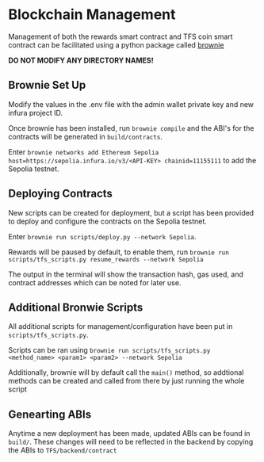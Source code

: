 # Blockchain Management

Management of both the rewards smart contract and TFS coin smart contract can be facilitated using a python package called [brownie](https://eth-brownie.readthedocs.io/en/stable/install.html)

**DO NOT MODIFY ANY DIRECTORY NAMES!**

## Brownie Set Up
Modify the values in the .env file with the admin wallet private key and new infura project ID.

Once brownie has been installed, run `brownie compile` and the ABI's for the contracts will be generated in `build/contracts`.

Enter `brownie networks add Ethereum Sepolia host=https://sepolia.infura.io/v3/<API-KEY> chainid=11155111` to add the Sepolia testnet. 

## Deploying Contracts
New scripts can be created for deployment, but a script has been provided to deploy and configure the contracts on the Sepolia testnet.

Enter `brownie run scripts/deploy.py --network Sepolia`.

Rewards will be paused by default, to enable them, run `brownie run scripts/tfs_scripts.py resume_rewards --network Sepolia`

The output in the terminal will show the transaction hash, gas used, and contract addresses which can be noted for later use.

## Additional Bronwie Scripts
All additional scripts for management/configuration have been put in `scripts/tfs_scripts.py`.

Scripts can be ran using `brownie run scripts/tfs_scripts.py <method_name> <param1> <param2> --network Sepolia`

Additionally, brownie will by default call the `main()` method, so addtional methods can be created and called from there by just running the whole script

## Genearting ABIs
Anytime a new deployment has been made, updated ABIs can be found in `build/`. These changes will need to be reflected in the backend by copying the ABIs to `TFS/backend/contract`







